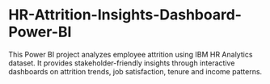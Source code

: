 # HR-Attrition-Insights-Dashboard-Power-BI
This Power BI project analyzes employee attrition using IBM HR Analytics dataset. It provides stakeholder-friendly insights through interactive dashboards on attrition trends, job satisfaction, tenure and income patterns. 
